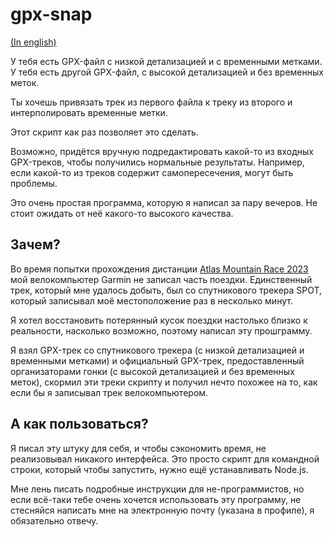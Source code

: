 # gpx-snap

[(In english)](README.md)

У тебя есть GPX-файл с низкой детализацией и с временными метками. У тебя есть другой GPX-файл, с высокой детализацией
и без временных меток.

Ты хочешь привязать трек из первого файла к треку из второго и интерполировать временные метки.

Этот скрипт как раз позволяет это сделать.

Возможно, придётся вручную подредактировать какой-то из входных GPX-треков, чтобы получились нормальные результаты.
Например, если какой-то из треков содержит самопересечения, могут быть проблемы.

Это очень простая программа, которую я написал за пару вечеров. Не стоит ожидать от неё какого-то высокого качества.

## Зачем?

Во время попытки прохождения дистанции [Atlas Mountain Race 2023](http://atlasmountainrace.com/) мой велокомпьютер
Garmin не записал часть поездки. Единственный трек, который мне удалось добыть, был со спутникового трекера SPOT,
который записывал моё местоположение раз в несколько минут.

Я хотел восстановить потерянный кусок поездки настолько близко к реальности, насколько возможно, поэтому написал эту
прошграмму.

Я взял GPX-трек со спутникового трекера (с низкой детализацией и временными метками)
и официальный GPX-трек, предоставленный организаторами гонки (с высокой детализацией и без временных меток), скормил
эти треки скрипту и получил нечто похожее на то, как если бы я записывал трек велокомпьютером.

## А как пользоваться?

Я писал эту штуку для себя, и чтобы сэкономить время, не реализовывал никакого интерфейса. Это просто скрипт для
командной строки, который чтобы запустить, нужно ещё устанавливать Node.js.

Мне лень писать подробные инструкции для не-программистов, но если всё-таки тебе очень хочется использовать эту
программу, не стесняйся написать мне на электронную почту (указана в профиле), я обязательно отвечу.
